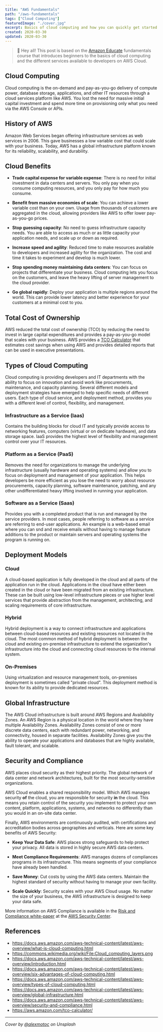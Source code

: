 ```yaml
---
title: "AWS Fundamentals"
path: "/aws-fundamentals"
tags: ["Cloud Computing"]
featuredImage: "./cover.jpg"
excerpt: Basics of cloud computing and how you can quickly get started with Amazon Web Services.
created: 2020-03-30
updated: 2020-03-30
---
```


> 👋 Hey all! This post is based on the [Amazon Educate](https://aws.amazon.com/education/awseducate/pathways-and-badges/) fundamentals course that introduces beginners to the basics of cloud computing and the different services available to developers on AWS Cloud.

## Cloud Computing

Cloud computing is the on-demand and pay-as-you-go delivery of compute power, database storage, applications, and other IT resources through a cloud services platform like AWS. You lost the need for massive initial capital investment and spend more time on provisioning only what you need via the AWS Console or APIs.

## History of AWS

Amazon Web Services began offering infrastructure services as web services in 2006. This gave businesses a low variable cost that could scale with your business. Today, AWS has a global infrastructure platform known for its reliability, scalability, and durability.


## Cloud Benefits

* **Trade capital expense for variable expense**: There is no need for initial investment in data centers and servers. You only pay when you consume computing resources, and you only pay for how much you consume.
  
* **Benefit from massive economies of scale**: You can achieve a lower variable cost than on your own. Usage from thousands of customers are aggregated in the cloud, allowing providers like AWS to offer lower pay-as-you-go prices.
  
* **Stop guessing capacity**: No need to guess infrastructure capacity needs. You are able to access as much or as little capacity your application needs, and scale up or down as required.


* **Increase speed and agility**: Reduced time to make resources available to developers and increased agility for the organization. The cost and time it takes to experiment and develop is much lower.
  
* **Stop spending money maintaining data centers**: You can focus on projects that differentiate your business. Cloud computing lets you focus on the customers, and leave the heavy lifting of server management to the cloud provider.
  
* **Go global rapidly**: Deploy your application is multiple regions around the world. This can provide lower latency and better experience for your customers at a minimal cost to you.

## Total Cost of Ownership

AWS reduced the total cost of ownership (TCO) by reducing the need to invest in large capital expenditures and provides a pay-as-you-go model that scales with your business. AWS provides a [TCO Calculator](https://awstcocalculator.com/) that estimates cost savings when using AWS and provides detailed reports that can be used in executive presentations.

## Types of Cloud Computing

Cloud computing is providing developers and IT departments with the ability to focus on innovation and avoid work like procurements, maintenance, and capacity planning. Several different models and deployment strategies have emerged to help specific needs of different users. Each type of cloud service, and deployment method, provides you with a different level of control, flexibility, and management. 

### Infrastructure as a Service (Iaas)

Contains the building blocks for cloud IT and typically provide access to networking features, computers (virtual or on dedicate hardware), and data storage space. IaaS provides the highest level of flexibility and management control over your IT resources.

### Platform as a Service (PaaS)

Removes the need for organizations to manage the underlying infrastructure (usually hardware and operating systems) and allow you to focus on deployment and management of your application. This helps developers be more efficient as you lose the need to worry about resource procurements, capacity planning, software maintenance, patching, and any other undifferentiated heavy lifting involved in running your application.

### Software as a Service (Saas)

Provides you with a completed product that is run and managed by the service providers. In most cases, people referring to software as a service are referring to end-user applications. An example is a web-based email where you can snd and receive emails without having to manage feature additions to the product or maintain servers and operating systems the program is running on.

## Deployment Models

### Cloud

A cloud-based application is fully developed in the cloud and all parts of the application run in the cloud. Applications in the cloud have either been created in the cloud or have been migrated from an existing infrastructure. These can be built using low-level infrastructure pieces or use higher level services that provide abstraction from the management, architecting, and scaling requirements of core infrastructure.

### Hybrid

Hybrid deployment is a way to connect infrastructure and applications between cloud-based resources and existing resources not located in the cloud. The most common method of hybrid deployment is between the cloud and existing on-premise infrastructure to extend the organization's infrastructure into the cloud and connecting cloud resources to the internal system.

### On-Premises

Using virtualization and resource management tools, on-premises deployment is sometimes called "private cloud". This deployment method is known for its ability to provide dedicated resources. 

## Global Infrastructure

The AWS Cloud infrastructure is built around AWS Regions and Availability Zones. An AWS Region is a physical location in the world where they have multiple Availability Zones. Availability Zones consist of one or more discrete data centers, each with redundant power, networking, and connectivity, housed in separate facilities. Availability Zones give you the ability to operate your applications and databases that are highly available, fault tolerant, and scalable.

## Security and Compliance

AWS places cloud security as their highest priority. The global network of data center and network architectures, built for the most security-sensitive organizations.

AWS Cloud enables a shared responsibility model. Which AWS manages security **of** the cloud, you are responsible for security **in**  the cloud. This means you retain control of the security you implement to protect your own content, platform, applications, systems, and networks no differently than you would in an on-site data center.

Finally, AWS environments are continuously audited, with certifications and accreditation bodies across geographies and verticals. Here are some key benefits of AWS Security:

* **Keep Your Data Safe**: AWS places strong safeguards to help protect your privacy. All data is stored in highly secure AWS data centers.
  
* **Meet Compliance Requirements**: AWS manages dozens of compliances programs in its infrastructure. This means segments of your compliance have already been handled.

* **Save Money**: Cut costs by using the AWS data centers. Maintain the highest standard of security without having to manage your own facility.

* **Scale Quickly**: Security scales with your AWS Cloud usage. No matter the size of your business, the AWS infrastructure is designed to keep your data safe.

More information on AWS Compliance is available in the [Risk and Compliance white-paper](http://d0.awsstatic.com/whitepapers/compliance/AWS_Risk_and_Compliance_Whitepaper.pdf) at the [AWS Security Center](https://aws.amazon.com/security/).

## References

* https://docs.aws.amazon.com/aws-technical-content/latest/aws-overview/what-is-cloud-computing.html
* https://commons.wikimedia.org/wiki/File:Cloud_computing_layers.png
* https://docs.aws.amazon.com/aws-technical-content/latest/aws-overview/introduction.html
* https://docs.aws.amazon.com/aws-technical-content/latest/aws-overview/six-advantages-of-cloud-computing.html
* https://docs.aws.amazon.com/aws-technical-content/latest/aws-overview/types-of-cloud-computing.html
* https://docs.aws.amazon.com/aws-technical-content/latest/aws-overview/global-infrastructure.html
* https://docs.aws.amazon.com/aws-technical-content/latest/aws-overview/security-and-compliance.html
* https://aws.amazon.com/tco-calculator/

---

*Cover by [@alexmotoc](https://unsplash.com/@alexmotoc) on Unsplash*